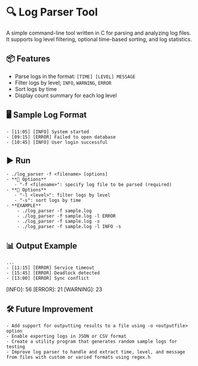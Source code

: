 # 🔍 Log Parser Tool

A simple command-line tool written in C for parsing and analyzing log files.  
It supports log level filtering, optional time-based sorting, and log statistics.

## 📦 Features

- Parse logs in the format: `[TIME] [LEVEL] MESSAGE`
- Filter logs by level; `INFO`, `WARNING`, `ERROR`
- Sort logs by time
- Display count summary for each log level

## 🖥️ Sample Log Format
    - [11:05] [INFO] System started
    - [09:15] [ERROR] Failed to open database
    - [10:45] [INFO] User login successful

## ▶️ Run
    - ./log_parser -f <filename> [options]
    - **📘 Options**
       - "-f <filename>": specify log file to be parsed (required)
    - **📘 Options**
       - "-l <level>": filter logs by level
       - "-s": sort logs by time 
    - **EXAMPLE**
        - ./log_parser -f sample.log
        - ./log_parser -f sample.log -l ERROR
        - ./log_parser -f sample.log -s
        - ./log_parser -f sample.log -l INFO -s

## 📊 Output Example
    ...
    - [11:15] [ERROR] Service timeout
    - [15:45] [ERROR] Deadlock detected
    - [13:00] [ERROR] Sync conflict

[INFO]: 56      [ERROR]: 21     [WARNING]: 23

## 🛠️ Future Improvement
    - Add support for outputting results to a file using -o <outputfile> option
    - Enable exporting logs in JSON or CSV format
    - Create a utility program that generates random sample logs for testing
    - Improve log parser to handle and extract time, level, and message from files with custom or varied formats using regex.h
